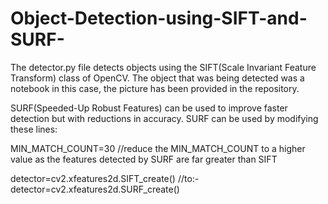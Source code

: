 # Object-Detection-using-SIFT-and-SURF-

The detector.py file detects objects using the SIFT(Scale Invariant Feature Transform) class of OpenCV.
The object that was being detected was a notebook in this case, the picture has been provided in the repository.

SURF(Speeded-Up Robust Features) can be used to improve faster detection but with reductions in accuracy.
SURF can be used by modifying these lines:

MIN_MATCH_COUNT=30
//reduce the MIN_MATCH_COUNT to a higher value as the features detected by SURF are far greater than SIFT

detector=cv2.xfeatures2d.SIFT_create() //to:- detector=cv2.xfeatures2d.SURF_create()


